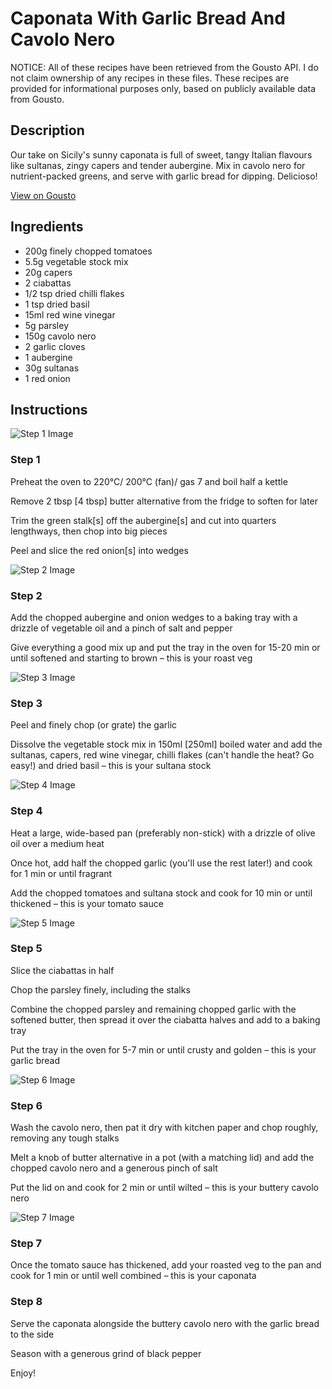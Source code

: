 # Caponata With Garlic Bread And Cavolo Nero

NOTICE: All of these recipes have been retrieved from the Gousto API. I do not claim ownership of any recipes in these files. These recipes are provided for informational purposes only, based on publicly available data from Gousto.

## Description

Our take on Sicily's sunny caponata is full of sweet, tangy Italian flavours like sultanas, zingy capers and tender aubergine. Mix in cavolo nero for nutrient-packed greens, and serve with garlic bread for dipping. Delicioso!

[View on Gousto](https://www.gousto.co.uk/recipes/cookbook/caponata-with-garlic-bread-and-cavolo-nero)

## Ingredients

- 200g finely chopped tomatoes
- 5.5g vegetable stock mix
- 20g capers
- 2 ciabattas
- 1/2 tsp dried chilli flakes
- 1 tsp dried basil
- 15ml red wine vinegar
- 5g parsley
- 150g cavolo nero
- 2 garlic cloves
- 1 aubergine
- 30g sultanas
- 1 red onion

## Instructions

![Step 1 Image](https://production-media.gousto.co.uk/cms/recipe-step-image/Step-1-1662457605554-x200.jpg)

### Step 1

Preheat the oven to 220°C/ 200°C (fan)/ gas 7 and boil half a kettle

Remove 2 tbsp <span class="text-danger">[4 tbsp]</span> butter alternative from the fridge to soften for later

Trim the green stalk<span class="text-danger">[s]</span> off the aubergine<span class="text-danger">[s]</span> and cut into quarters lengthways, then chop into big pieces

Peel and slice the red onion<span class="text-danger">[s] </span>into wedges

![Step 2 Image](https://production-media.gousto.co.uk/cms/recipe-step-image/Step-2-1662457609673-x200.jpg)

### Step 2

Add the chopped aubergine and onion wedges to a baking tray with a drizzle of vegetable oil and a pinch of salt and pepper

Give everything a good mix up and put the tray in the oven for 15-20 min or until softened and starting to brown – this is your roast veg

![Step 3 Image](https://production-media.gousto.co.uk/cms/recipe-step-image/Step-3-1662457613994-x200.jpg)

### Step 3

Peel and finely chop (or grate) the garlic

Dissolve the vegetable stock mix in 150ml <span class="text-danger">[250ml]</span> boiled water and add the sultanas, capers, red wine vinegar, chilli flakes (can't handle the heat? Go easy!) and dried basil – this is your sultana stock

![Step 4 Image](https://production-media.gousto.co.uk/cms/recipe-step-image/Step-4-1662457619316-x200.jpg)

### Step 4

Heat a large, wide-based pan (preferably non-stick) with a drizzle of olive oil over a medium heat

Once hot, add half the chopped garlic (you'll use the rest later!) and cook for 1 min or until fragrant

Add the chopped tomatoes and sultana stock and cook for 10 min or until thickened – this is your tomato sauce

![Step 5 Image](https://production-media.gousto.co.uk/cms/recipe-step-image/Step-5-1662457624078-x200.jpg)

### Step 5

Slice the ciabattas in half

Chop the parsley finely, including the stalks

Combine the chopped parsley and remaining chopped garlic with the softened butter, then spread it over the ciabatta halves and add to a baking tray

Put the tray in the oven for 5-7 min or until crusty and golden – this is your garlic bread

![Step 6 Image](https://production-media.gousto.co.uk/cms/recipe-step-image/Step-6-1662457629127-x200.jpg)

### Step 6

Wash the cavolo nero, then pat it dry with kitchen paper and chop roughly, removing any tough stalks

Melt a knob of butter alternative in a pot (with a matching lid) and add the chopped cavolo nero and a generous pinch of salt

Put the lid on and cook for 2 min or until wilted – this is your buttery cavolo nero

![Step 7 Image](https://production-media.gousto.co.uk/cms/recipe-step-image/Step-7-1662457633108-x200.jpg)

### Step 7

Once the tomato sauce has thickened, add your roasted veg to the pan and cook for 1 min or until well combined – this is your caponata

### Step 8

Serve the caponata alongside the buttery cavolo nero with the garlic bread to the side

Season with a generous grind of black pepper

Enjoy!

